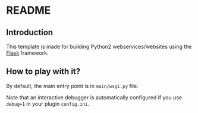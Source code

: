 # README

## Introduction

This template is made for building Python2 webservices/websites using
the [Flask](https://flask.palletsprojects.com) framework.

## How to play with it?

By default, the main entry point is in `main/wsgi.py` file.

Note that an interactive debugger is automatically configured if you use `debug=1`
in your plugin `config.ini`.
